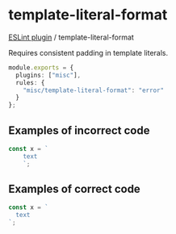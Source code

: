 # template-literal-format

[ESLint plugin](https://ilyub.github.io/eslint-plugin-misc/) / template-literal-format

Requires consistent padding in template literals.

```ts
module.exports = {
  plugins: ["misc"],
  rules: {
    "misc/template-literal-format": "error"
  }
};
```

## Examples of incorrect code

```ts
const x = `
    text
    `;
```

## Examples of correct code

```ts
const x = `
  text
`;
```